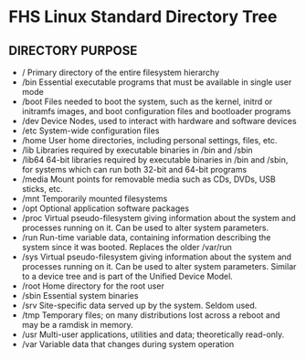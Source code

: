 # FHS Linux Standard Directory Tree
## DIRECTORY	PURPOSE
* /	Primary directory of the entire filesystem hierarchy
* /bin	Essential executable programs that must be available in single user mode
* /boot	Files needed to boot the system, such as the kernel, initrd or initramfs images, and boot configuration files and bootloader programs
* /dev	Device Nodes, used to interact with hardware and software devices
* /etc	System-wide configuration files
* /home	User home directories, including personal settings, files, etc.
* /lib	Libraries required by executable binaries in /bin and /sbin
* /lib64	64-bit libraries required by executable binaries in /bin and /sbin, for systems which can run both 32-bit and 64-bit programs
* /media	Mount points for removable media such as CDs, DVDs, USB sticks, etc.
* /mnt	Temporarily mounted filesystems
* /opt	Optional application software packages
* /proc	Virtual pseudo-filesystem giving information about the system and processes running on it. Can be used to alter system parameters.
* /run	Run-time variable data, containing information describing the system since it was booted. Replaces the older /var/run
* /sys	Virtual pseudo-filesystem giving information about the system and processes running on it. Can be used to alter system parameters. Similar to a device tree and is part of the Unified Device Model.
* /root	Home directory for the root user
* /sbin	Essential system binaries
* /srv	Site-specific data served up by the system. Seldom used.
* /tmp	Temporary files; on many distributions lost across a reboot and may be a ramdisk in memory.
* /usr	Multi-user applications, utilities and data; theoretically read-only.
* /var	Variable data that changes during system operation
